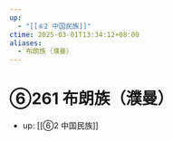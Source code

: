 ```yaml
---
up:
  - "[[⑥2 中国民族]]"
ctime: 2025-03-01T13:34:12+08:00
aliases:
  - 布朗族（濮曼）
---
```


# ⑥261 布朗族（濮曼）

- up: [[⑥2 中国民族]]
